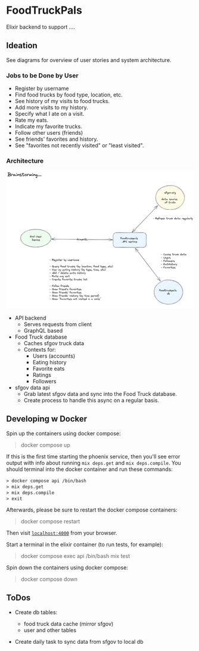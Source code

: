 # FoodTruckPals

Elixir backend to support ....

## Ideation

See diagrams for overview of user stories and system architecture.

### Jobs to be Done by User

- Register by username
- Find food trucks by food type, location, etc.
- See history of my visits to food trucks.
- Add more visits to my history.
- Specify what I ate on a visit.
- Rate my eats.
- Indicate my favorite trucks.
- Follow other users (friends)
- See friends' favorites and history.
- See "favorites not recently visited" or "least visited".

### Architecture

![Overview](diagrams/overview.png)

- API backend
    - Serves requests from client
    - GraphQL based
- Food Truck database
    - Caches sfgov truck data
    - Contexts for:
        - Users (accounts)
        - Eating history
        - Favorite eats
        - Ratings
        - Followers
- sfgov data api
    - Grab latest sfgov data and sync into the Food Truck database.
    - Create process to handle this async on a regular basis.

## Developing w Docker

Spin up the containers using docker compose:
> docker compose up

If this is the first time starting the phoenix service, then you'll see
error output with info about running `mix deps.get` and `mix deps.compile`.
You should terminal into the docker container and run these commands:

```
> docker compose api /bin/bash
> mix deps.get
> mix deps.compile
> exit
```

Afterwards, please be sure to restart the docker compose containers:

> docker compose restart

Then visit [`localhost:4000`](http://localhost:4000) from your browser.

Start a terminal in the elixir container (to run tests, for example):
> docker compose exec api /bin/bash
> mix test

Spin down the containers using docker compose:
> docker compose down

## ToDos

- Create db tables:
    - food truck data cache (mirror sfgov)
    - user and other tables

- Create daily task to sync data from sfgov to local db
